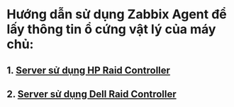 # Hướng dẫn sử dụng Zabbix Agent để lấy thông tin ổ cứng vật lý của máy chủ:

## 1. [Server sử dụng HP Raid Controller](https://github.com/longsube/Zabbix_check_physicaldisks_status/blob/master/HP%20RAID%20Controller/Zabbix_HP%20Raid%20Controller.md)
  
## 2. [Server sử dụng Dell Raid Controller](https://github.com/longsube/Zabbix_check_physicaldisks_status/blob/master/DELL%20RAID%20Controller/Zabbix_Dell%20Raid%20Controller%20.md)
  